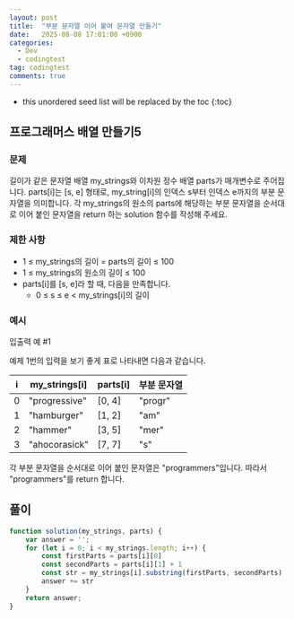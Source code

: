 ```yaml
---
layout: post
title:  "부분 문자열 이어 붙여 문자열 만들기"
date:   2025-08-08 17:01:00 +0900
categories:
  - Dev
  - codingtest
tag: codingtest
comments: true
---
```


* this unordered seed list will be replaced by the toc
{:toc}

## 프로그래머스 배열 만들기5

### 문제

길이가 같은 문자열 배열 my_strings와 이차원 정수 배열 parts가 매개변수로 주어집니다. parts[i]는 [s, e] 형태로, my_string[i]의 인덱스 s부터 인덱스 e까지의 부분 문자열을 의미합니다. 각 my_strings의 원소의 parts에 해당하는 부분 문자열을 순서대로 이어 붙인 문자열을 return 하는 solution 함수를 작성해 주세요.


### 제한 사항

- 1 ≤ my_strings의 길이 = parts의 길이 ≤ 100
- 1 ≤ my_strings의 원소의 길이 ≤ 100
- parts[i]를 [s, e]라 할 때, 다음을 만족합니다.
    - 0 ≤ s ≤ e < my_strings[i]의 길이

### 예시

입출력 예 #1

예제 1번의 입력을 보기 좋게 표로 나타내면 다음과 같습니다.

|i|	my_strings[i]|	parts[i] |부분 문자열|
|---|---|---|---|
|0|	"progressive"|[0, 4]|"progr"|
|1|	"hamburger"	|[1, 2]	|"am"|
|2|	"hammer"|[3, 5]	|"mer"|
|3|	"ahocorasick"|[7, 7]|	"s"|

각 부분 문자열을 순서대로 이어 붙인 문자열은 "programmers"입니다. 따라서 "programmers"를 return 합니다.


## 풀이

```js
function solution(my_strings, parts) {
    var answer = '';
    for (let i = 0; i < my_strings.length; i++) {
        const firstParts = parts[i][0]
        const secondParts = parts[i][1] + 1
        const str = my_strings[i].substring(firstParts, secondParts)
        answer += str
    }
    return answer;
}
```
